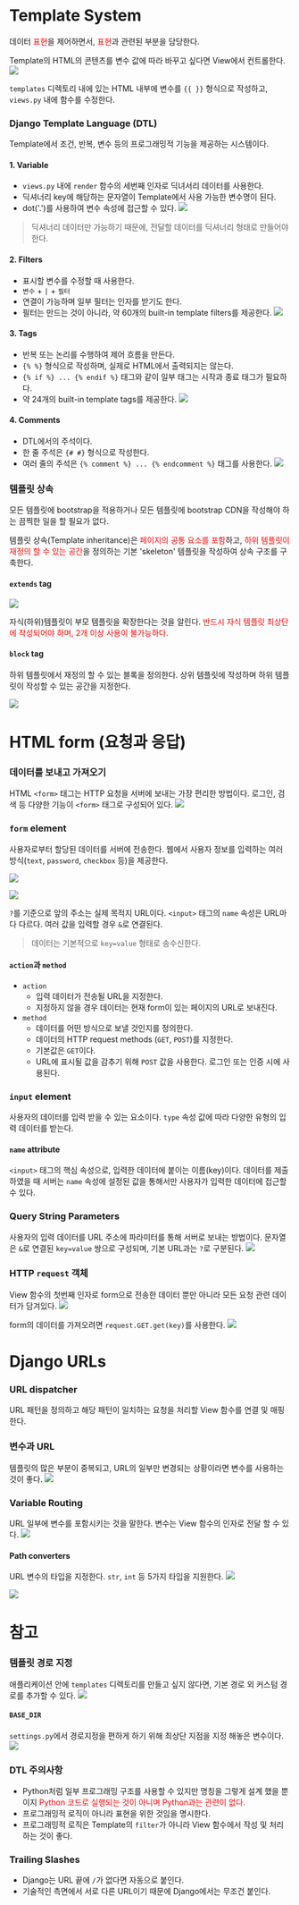 # Template System
데이터 <span style="color: red;">표현</span>을 제어하면서, <span style="color: red;">표현</span>과 관련된 부분을 담당한다.

Template의 HTML의 콘텐츠를 변수 값에 따라 바꾸고 싶다면 View에서 컨트롤한다.
![](https://velog.velcdn.com/images/pyoung/post/00d09d8e-b61f-4e30-8ed0-e42fbc86ceb9/image.png)

`templates` 디렉토리 내에 있는 HTML 내부에 변수를 `{{ }}` 형식으로 작성하고, `views.py` 내에 함수를 수정한다.

### Django Template Language (DTL)
Template에서 조건, 반복, 변수 등의 프로그래밍적 기능을 제공하는 시스템이다.

#### 1. Variable
- `views.py` 내에 `render` 함수의 세번째 인자로 딕녀서리 데이터를 사용한다.
- 딕셔너리 key에 해당하는 문자열이 Template에서 사용 가능한 변수명이 된다.
- dot('.')를 사용하여 변수 속성에 접근할 수 있다.
![](https://velog.velcdn.com/images/pyoung/post/02eadf32-3437-473a-9006-2ca686943f89/image.png)

> 딕셔너리 데이터만 가능하기 때문에, 전달할 데이터를 딕셔너리 형태로 만들어야 한다.

#### 2. Filters
- 표시할 변수를 수정할 때 사용한다.
- `변수` + `|` + `필터`
- 연결이 가능하며 일부 필터는 인자를 받기도 한다.
- 필터는 만드는 것이 아니라, 약 60개의 built-in template filters를 제공한다.
![](https://velog.velcdn.com/images/pyoung/post/32e6f172-a7a7-4635-aa37-324aa3bc63ab/image.png)

#### 3. Tags
- 반복 또는 논리를 수행하여 제어 흐름을 만든다.
- `{% %}` 형식으로 작성하며, 실제로 HTML에서 출력되지는 않는다.
- `{% if %} ... {% endif %}` 태그와 같이 일부 태그는 시작과 종료 태그가 필요하다.
- 약 24개의 built-in template tags를 제공한다.
![](https://velog.velcdn.com/images/pyoung/post/df703940-8bbc-40e6-ab8d-5486315f30f7/image.png)

#### 4. Comments
- DTL에서의 주석이다.
- 한 줄 주석은 `{# #}` 형식으로 작성한다.
- 여러 줄의 주석은 `{% comment %} ... {% endcomment %}` 태그를 사용한다.
![](https://velog.velcdn.com/images/pyoung/post/5952f6b1-ad9f-4d42-bd6a-c6a1cb6486f9/image.png)

### 템플릿 상속
모든 템플릿에 bootstrap을 적용하거나 모든 템플릿에 bootstrap CDN을 작성해야 하는 끔찍한 일을 할 필요가 없다.

템플릿 상속(Template inheritance)은 <span style="color: red;">페이지의 공통 요소를 포함</span>하고, <span style="color: red;">하위 템플릿이 재정의 할 수 있는 공간</span>을 정의하는 기본 'skeleton' 템플릿을 작성하여 상속 구조를 구축한다.

#### `extends` tag
![](https://velog.velcdn.com/images/pyoung/post/36706141-ae2e-4b23-9c2b-a5354588a2c6/image.png)

자식(하위)템플릿이 부모 템플릿을 확장한다는 것을 알린다. <span style="color: red;">반드시 자식 템플릿 최상단에 작성되어야 하며, 2개 이상 사용이 불가능하다.</span>

#### `block` tag
하위 템플릿에서 재정의 할 수 있는 블록을 정의한다. 상위 템플릿에 작성하며 하위 템플릿이 작성할 수 있는 공간을 지정한다.

![](https://velog.velcdn.com/images/pyoung/post/9fd225bf-ec6b-4a2c-926c-2cda50a8ef02/image.png)

# HTML form (요청과 응답)
### 데이터를 보내고 가져오기
HTML `<form>` 태그는 HTTP 요청을 서버에 보내는 가장 편리한 방법이다. 로그인, 검색 등 다양한 기능이 `<form>` 태그로 구성되어 있다.
![](https://velog.velcdn.com/images/pyoung/post/05975972-ecb9-42d5-8ef2-0d2fe47c95a0/image.png)

### `form` element
사용자로부터 할당된 데이터를 서버에 전송한다. 웹에서 사용자 정보를 입력하는 여러 방식(`text`, `password`, `checkbox` 등)을 제공한다.

![](https://velog.velcdn.com/images/pyoung/post/dba5c2e3-f5d8-4b4e-8252-7496cef1bdd6/image.png)

![](https://velog.velcdn.com/images/pyoung/post/f1cffb64-8d6e-4d77-9f23-bd82680526b9/image.png)

`?`를 기준으로 앞의 주소는 실제 목적지 URL이다. `<input>` 태그의 `name` 속성은 URL마다 다르다. 여러 값을 입력할 경우 `&`로 연결된다.

> 데이터는 기본적으로 `key=value` 형태로 송수신한다.

#### `action`과 `method`
- `action`
  - 입력 데이터가 전송될 URL을 지정한다.
  - 지정하지 않을 경우 데이터는 현재 form이 있는 페이지의 URL로 보내진다.
- `method`
  - 데이터를 어떤 방식으로 보낼 것인지를 정의한다.
  - 데이터의 HTTP request methods (`GET`, `POST`)를 지정한다.
  - 기본값은 `GET`이다.
  - URL에 표시될 값을 감추기 위해 `POST` 값을 사용한다. 로그인 또는 인증 시에 사용된다.
  
### `input` element
 사용자의 데이터를 입력 받을 수 있는 요소이다. `type` 속성 값에 따라 다양한 유형의 입력 데이터를 받는다.
 
#### `name` attribute
`<input>` 태그의 핵심 속성으로, 입력한 데이터에 붙이는 이름(key)이다. 데이터를 제출하였을 때 서버는 `name` 속성에 설정된 값을 통해서만 사용자가 입력한 데이터에 접근할 수 있다.

### Query String Parameters
사용자의 입력 데이터를 URL 주소에 파라미터를 통해 서버로 보내는 방법이다. 문자열은 `&`로 연결된 `key=value` 쌍으로 구성되며, 기본 URL과는 `?`로 구분된다.
![](https://velog.velcdn.com/images/pyoung/post/c832ad6e-3965-475b-ba68-c1f641917cbe/image.png)

### HTTP `request` 객체
View 함수의 첫번째 인자로 form으로 전송한 데이터 뿐만 아니라 모든 요청 관련 데이터가 담겨있다.
![](https://velog.velcdn.com/images/pyoung/post/9678663f-9b1b-4b38-9b0e-2987aefa519c/image.png)

form의 데이터를 가져오려면 `request.GET.get(key)`를 사용한다.
![](https://velog.velcdn.com/images/pyoung/post/16122ce4-bc2d-4dff-9317-79d70c4ec91b/image.png)

# Django URLs
### URL dispatcher
URL 패턴을 정의하고 해당 패턴이 일치하는 요청을 처리할 View 함수를 연결 및 매핑한다.

### 변수과 URL
템플릿의 많은 부분이 중복되고, URL의 일부만 변경되는 상황이라면 변수를 사용하는 것이 좋다.
![](https://velog.velcdn.com/images/pyoung/post/16de5752-4b19-47de-a881-9c877fb84b33/image.png)

### Variable Routing
URL 일부에 변수를 포함시키는 것을 말한다. 변수는 View 함수의 인자로 전달 할 수 있다.
![](https://velog.velcdn.com/images/pyoung/post/d9adafe7-20de-47b1-8efb-fb7d5f632cd7/image.png)

#### Path converters
URL 변수의 타입을 지정한다. `str`, `int` 등 5가지 타입을 지원한다.
![](https://velog.velcdn.com/images/pyoung/post/1040fef9-6b9e-4b93-808f-a359bacda6de/image.png)

![](https://velog.velcdn.com/images/pyoung/post/08004d73-3661-4ba5-b623-8dac8dc54b8a/image.png)

# 참고
### 템플릿 경로 지정
애플리케이션 안에 `templates` 디렉토리를 만들고 싶지 않다면, 기본 경로 외 커스텀 경로를 추가할 수 있다.
![](https://velog.velcdn.com/images/pyoung/post/7e9deb32-102a-4343-8523-eff616c8e7fb/image.png)

#### `BASE_DIR`
`settings.py`에서 경로지정을 편하게 하기 위해 최상단 지점을 지정 해놓은 변수이다.
![](https://velog.velcdn.com/images/pyoung/post/3785e41d-7a2f-4b8a-9d5e-9e313da3d896/image.png)

### DTL 주의사항
- Python처럼 일부 프로그래밍 구조를 사용할 수 있지만 명칭을 그렇게 설계 했을 뿐이지 <span style="color: red;">Python 코드로 실행되는 것이 아니며 Python과는 관련이 없다.</span>
- 프로그래밍적 로직이 아니라 표현을 위한 것임을 명시한다.
- 프로그래밍적 로직은 Template의 `filter`가 아니라 View 함수에서 작성 및 처리하는 것이 좋다.

### Trailing Slashes
- Django는 URL 끝에 `/`가 없다면 자동으로 붙인다.
- 기술적인 측면에서 서로 다른 URL이기 때문에 Django에서는 무조건 붙인다.